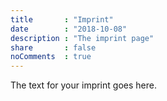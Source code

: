 ```yaml
---
title       : "Imprint"
date        : "2018-10-08"
description : "The imprint page"
share       : false
noComments  : true
---
```


The text for your imprint goes here.